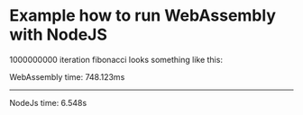 # Example how to run WebAssembly with NodeJS

1000000000 iteration fibonacci looks something like this:

WebAssembly time:  748.123ms

---

NodeJs time:  6.548s
